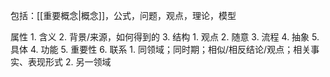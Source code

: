 包括：[[重要概念|概念]]，公式，问题，观点，理论，模型

属性
	1. 含义
	2. 背景/来源，如何得到的
	3. 结构
		1. 观点
		2. 随意
		3. 流程
		4. 抽象
		5. 具体
	4. 功能
	5. 重要性
	6. 联系
		1. 同领域；同时期；相似/相反结论/观点；相关事实、表现形式
		2. 另一领域